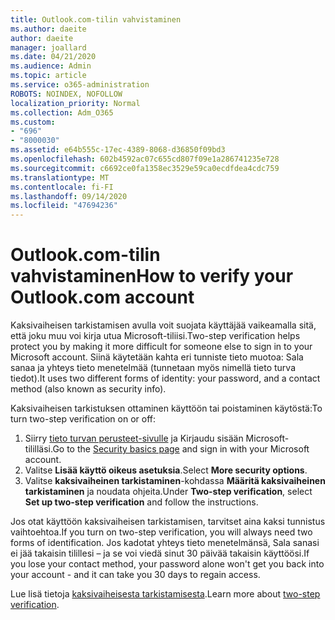 ```yaml
---
title: Outlook.com-tilin vahvistaminen
ms.author: daeite
author: daeite
manager: joallard
ms.date: 04/21/2020
ms.audience: Admin
ms.topic: article
ms.service: o365-administration
ROBOTS: NOINDEX, NOFOLLOW
localization_priority: Normal
ms.collection: Adm_O365
ms.custom:
- "696"
- "8000030"
ms.assetid: e64b555c-17ec-4389-8068-d36850f09bd3
ms.openlocfilehash: 602b4592ac07c655cd807f09e1a286741235e728
ms.sourcegitcommit: c6692ce0fa1358ec3529e59ca0ecdfdea4cdc759
ms.translationtype: MT
ms.contentlocale: fi-FI
ms.lasthandoff: 09/14/2020
ms.locfileid: "47694236"
---
```

# <a name="how-to-verify-your-outlookcom-account"></a><span data-ttu-id="73370-102">Outlook.com-tilin vahvistaminen</span><span class="sxs-lookup"><span data-stu-id="73370-102">How to verify your Outlook.com account</span></span>

<span data-ttu-id="73370-103">Kaksivaiheisen tarkistamisen avulla voit suojata käyttäjää vaikeamalla sitä, että joku muu voi kirja utua Microsoft-tiliisi.</span><span class="sxs-lookup"><span data-stu-id="73370-103">Two-step verification helps protect you by making it more difficult for someone else to sign in to your Microsoft account.</span></span> <span data-ttu-id="73370-104">Siinä käytetään kahta eri tunniste tieto muotoa: Sala sanaa ja yhteys tieto menetelmää (tunnetaan myös nimellä tieto turva tiedot).</span><span class="sxs-lookup"><span data-stu-id="73370-104">It uses two different forms of identity: your password, and a contact method (also known as security info).</span></span>
  
<span data-ttu-id="73370-105">Kaksivaiheisen tarkistuksen ottaminen käyttöön tai poistaminen käytöstä:</span><span class="sxs-lookup"><span data-stu-id="73370-105">To turn two-step verification on or off:</span></span>
  
1. <span data-ttu-id="73370-106">Siirry [tieto turvan perusteet-sivulle](https://go.microsoft.com/fwlink/?linkid=842325) ja Kirjaudu sisään Microsoft-tililläsi.</span><span class="sxs-lookup"><span data-stu-id="73370-106">Go to the [Security basics page](https://go.microsoft.com/fwlink/?linkid=842325) and sign in with your Microsoft account.</span></span>
2. <span data-ttu-id="73370-107">Valitse **Lisää käyttö oikeus asetuksia**.</span><span class="sxs-lookup"><span data-stu-id="73370-107">Select **More security options**.</span></span>
3. <span data-ttu-id="73370-108">Valitse **kaksivaiheinen tarkistaminen**-kohdassa **Määritä kaksivaiheinen tarkistaminen** ja noudata ohjeita.</span><span class="sxs-lookup"><span data-stu-id="73370-108">Under **Two-step verification**, select **Set up two-step verification** and follow the instructions.</span></span>

<span data-ttu-id="73370-109">Jos otat käyttöön kaksivaiheisen tarkistamisen, tarvitset aina kaksi tunnistus vaihtoehtoa.</span><span class="sxs-lookup"><span data-stu-id="73370-109">If you turn on two-step verification, you will always need two forms of identification.</span></span> <span data-ttu-id="73370-110">Jos kadotat yhteys tieto menetelmänsä, Sala sanasi ei jää takaisin tilillesi – ja se voi viedä sinut 30 päivää takaisin käyttöösi.</span><span class="sxs-lookup"><span data-stu-id="73370-110">If you lose your contact method, your password alone won't get you back into your account - and it can take you 30 days to regain access.</span></span>
  
<span data-ttu-id="73370-111">Lue lisä tietoja [kaksivaiheisesta tarkistamisesta](https://go.microsoft.com/fwlink/?linkid=872270).</span><span class="sxs-lookup"><span data-stu-id="73370-111">Learn more about [two-step verification](https://go.microsoft.com/fwlink/?linkid=872270).</span></span>
  